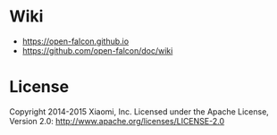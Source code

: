 # Wiki
- https://open-falcon.github.io
- https://github.com/open-falcon/doc/wiki


# License

Copyright 2014-2015 Xiaomi, Inc.
Licensed under the Apache License,
Version 2.0:
http://www.apache.org/licenses/LICENSE-2.0
